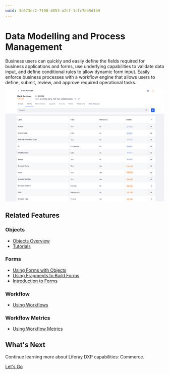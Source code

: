 ```yaml
---
uuid: 3c673cc2-7190-4053-a2cf-1cfc7ee5d1b9
---
```


# Data Modelling and Process Management

Business users can quickly and easily define the fields required for business applications and forms, use underlying capabilities to validate data input, and define conditional rules to allow dynamic form input. Easily enforce business processes with a workflow engine that allows users to define, submit, review, and approve required operational tasks.

![Liferay Objects can be used to quickly model data structures and lay the foundation for business applications.](./data-modelling-and-process-management/images/01.png)

## Related Features

### Objects

* [Objects Overview](https://learn.liferay.com/w/dxp/building-applications/objects)
* [Tutorials](https://learn.liferay.com/w/dxp/building-applications/objects/objects-tutorials)

### Forms

* [Using Forms with Objects](https://learn.liferay.com/w/dxp/building-applications/objects/using-forms-with-objects)
* [Using Fragments to Build Forms](https://learn.liferay.com/w/dxp/building-applications/objects/using-fragments-to-build-forms)
* [Introduction to Forms](https://learn.liferay.com/w/dxp/process-automation/forms/introduction-to-forms)

### Workflow

* [Using Workflows](https://learn.liferay.com/w/dxp/process-automation/workflow/using-workflows)

### Workflow Metrics

* [Using Workflow Metrics](https://learn.liferay.com/w/dxp/process-automation/workflow/using-workflows/using-workflow-metrics)

## What's Next

Continue learning more about Liferay DXP capabilities: Commerce.

[Let's Go](./commerce.md)
